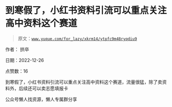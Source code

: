 # 到寒假了，小红书资料引流可以重点关注高中资料这个赛道

> 原文：[`www.yuque.com/for_lazy/xkrm14/ytpfc9m48ryqdiu9`](https://www.yuque.com/for_lazy/xkrm14/ytpfc9m48ryqdiu9)



作者： 拱卒



日期：2022-12-26



点赞数：16

<ne-card data-card-name="hr" data-card-type="block" id="F2h6w" data-event-boundary="card">

到寒假了，小红书资料引流可以重点关注高中资料这个赛道，流量很猛，除了卖资料外，后续还可以卖志愿填报卡

<ne-card data-card-name="hr" data-card-type="block" id="hMhLV" data-event-boundary="card">

公众号懒人找资源，懒人专属群分享

</ne-card></ne-card>